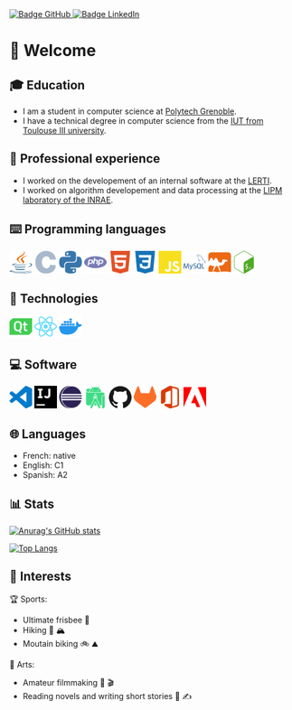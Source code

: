 <div id="badges">
    <a href="https://github.com/maelchiotti/">
        <img src="https://img.shields.io/badge/GitHub-maelchiotti-171515?logo=github&logoColor=white&style=for-the-badge" alt="Badge GitHub">
    </a>
    <a href="https://www.linkedin.com/in/maelchiotti/">
        <img src="https://img.shields.io/badge/LinkedIn-maelchiotti-0a66c2?logo=linkedin&logoColor=white&style=for-the-badge" alt="Badge LinkedIn">
    </a>
</div>

# :wave: Welcome

## :mortar_board: Education

- I am a student in computer science at [Polytech Grenoble](https://www.polytech-grenoble.fr/).
- I have a technical degree in computer science from the [IUT from Toulouse III university](https://iut.univ-tlse3.fr/informatique/).

## :briefcase: Professional experience

- I worked on the developement of an internal software at the [LERTI](https://www.lerti.fr/).
- I worked on algorithm developement and data processing at the [LIPM laboratory of the INRAE](https://www.inrae.fr/).

## :keyboard: Programming languages

<div>
    <img src="icons/java.svg" width="40px" height="40px" alt="Logo Java">
    <img src="icons/c.svg" width="40px" height="40px" alt="Logo C">
    <img src="icons/python.svg" width="40px" height="40px" alt="Logo Python">
    <img src="icons/php.svg" width="40px" height="40px" alt="Logo PHP">
    <img src="icons/html.svg" width="40px" height="40px" alt="Logo HTML">
    <img src="icons/css.svg" width="40px" height="40px" alt="Logo CSS">
    <img src="icons/javascript.svg" width="40px" height="40px" alt="Logo JavaScript">
    <img src="icons/mysql.svg" width="40px" height="40px" alt="Logo MySQL">
    <img src="icons/ocaml.svg" width="40px" height="40px" alt="Logo OCaml">
    <img src="icons/bash.svg" width="40px" height="40px" alt="Logo Bash">
</div>

## :wrench: Technologies

<div>
    <img src="icons/qt.svg" width="40px" height="40px" alt="Logo Qt">
    <img src="icons/react.svg" width="40px" height="40px" alt="Logo React">
    <img src="icons/docker.svg" width="40px" height="40px" alt="Logo Docker">
</div>

## :computer: Software

<div>
    <img src="icons/visual_studio_code.svg" width="40px" height="40px" alt="Logo Visual Studio Code">
    <img src="icons/intellij_idea.svg" width="40px" height="40px" alt="Logo IntelliJ IDEA">
    <img src="icons/eclipse.svg" width="40px" height="40px" alt="Logo Eclipse">
    <img src="icons/android_studio.svg" width="40px" height="40px" alt="Logo Android Studio">
    <img src="icons/github.svg" width="40px" height="40px" alt="Logo GitHub">
    <img src="icons/gitlab.svg" width="40px" height="40px" alt="Logo GitLab">
    <img src="icons/microsoft_office.svg" width="40px" height="40px" alt="Logo Microsoft Office">
    <img src="icons/adobe.svg" width="40px" height="40px" alt="Logo Adobe">
</div>

## :globe_with_meridians: Languages

- French: native
- English: C1
- Spanish: A2

## :bar_chart: Stats

[![Anurag's GitHub stats](https://github-readme-stats.vercel.app/api?username=maelchiotti&show_icons=true&theme=dark)](https://github.com/anuraghazra/github-readme-stats)

[![Top Langs](https://github-readme-stats.vercel.app/api/top-langs/?username=maelchiotti&show_icons=true&theme=dark)](https://github.com/anuraghazra/github-readme-stats)

## :heartbeat: Interests

:trophy: Sports:

- Ultimate frisbee :flying_disc:
- Hiking :hiking_boot: :mountain_snow:
- Moutain biking :bike: :mountain:

:art: Arts:

- Amateur filmmaking :movie_camera: :clapper:
- Reading novels and writing short stories :book: :writing_hand:
